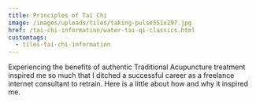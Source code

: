 ```yaml
---
title: Principles of Tai Chi
image: /images/uploads/tiles/taking-pulse551x297.jpg
href: /tai-chi-information/water-tai-qi-classics.html
customtags:
  - tiles-tai-chi-information
---
```

Experiencing the benefits of authentic Traditional Acupuncture treatment inspired me so much that I ditched a successful career as a freelance internet consultant to retrain. Here is a little about how and why it inspired me.